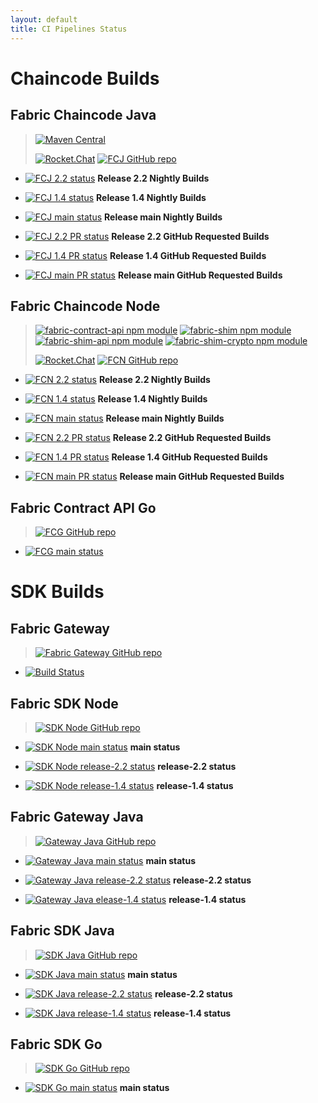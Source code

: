 ```yaml
---
layout: default
title: CI Pipelines Status
---
```


# Chaincode Builds

## Fabric Chaincode Java

> [![Maven Central](https://maven-badges.herokuapp.com/maven-central/org.hyperledger.fabric-chaincode-java/fabric-chaincode-shim/badge.svg)](https://maven-badges.herokuapp.com/maven-central/org.hyperledger.fabric-chaincode-java/fabric-chaincode-shim)
>
> [![Rocket.Chat](https://chat.hyperledger.org/images/join-chat.svg)](https://chat.hyperledger.org/channel/fabric-java-chaincode)
> [![FCJ GitHub repo](https://img.shields.io/badge/github.com-repo-brightgreen)](https://github.com/hyperledger/fabric-chaincode-java)

- [![FCJ 2.2 status](https://img.shields.io/azure-devops/build/hyperledger/d07733cd-1e69-47ff-9b57-1c8b53bcd14a/39/release-2.2?requestedForFilter=00000002-0000-8888-8000-000000000000)](https://dev.azure.com/Hyperledger/Fabric-Chaincode-Java/_build/latest?definitionId=39&branchName=release-2.2&requestedForFilter=00000002-0000-8888-8000-000000000000)
**Release 2.2 Nightly Builds**

- [![FCJ 1.4 status](https://img.shields.io/azure-devops/build/hyperledger/d07733cd-1e69-47ff-9b57-1c8b53bcd14a/39/release-1.4?requestedForFilter=00000002-0000-8888-8000-000000000000)](https://dev.azure.com/Hyperledger/Fabric-Chaincode-Java/_build/latest?definitionId=39&branchName=release-1.4&requestedForFilter=00000002-0000-8888-8000-000000000000)
**Release 1.4 Nightly Builds**

- [![FCJ main status](https://img.shields.io/azure-devops/build/hyperledger/d07733cd-1e69-47ff-9b57-1c8b53bcd14a/39/main?requestedForFilter=00000002-0000-8888-8000-000000000000)](https://dev.azure.com/Hyperledger/Fabric-Chaincode-Java/_build/latest?definitionId=39&branchName=main&requestedForFilter=00000002-0000-8888-8000-000000000000)
**Release main Nightly Builds**

- [![FCJ 2.2 PR status](https://img.shields.io/azure-devops/build/hyperledger/d07733cd-1e69-47ff-9b57-1c8b53bcd14a/39/release-2.2?requestedForFilter=0c0e01d1-603c-4063-bb80-29b12b0cfdc2)](https://dev.azure.com/Hyperledger/Fabric-Chaincode-Java/_build/latest?definitionId=39&branchName=release-2.2&requestedForFilter=0c0e01d1-603c-4063-bb80-29b12b0cfdc2)
**Release 2.2 GitHub Requested Builds**

- [![FCJ 1.4 PR status](https://img.shields.io/azure-devops/build/hyperledger/d07733cd-1e69-47ff-9b57-1c8b53bcd14a/39/release-1.4?requestedForFilter=0c0e01d1-603c-4063-bb80-29b12b0cfdc2)](https://dev.azure.com/Hyperledger/Fabric-Chaincode-Java/_build/latest?definitionId=39&branchName=release-1.4&requestedForFilter=0c0e01d1-603c-4063-bb80-29b12b0cfdc2)
**Release 1.4 GitHub Requested Builds**

- [![FCJ main PR status](https://img.shields.io/azure-devops/build/hyperledger/d07733cd-1e69-47ff-9b57-1c8b53bcd14a/39/main?requestedForFilter=0c0e01d1-603c-4063-bb80-29b12b0cfdc2)](https://dev.azure.com/Hyperledger/Fabric-Chaincode-Java/_build/latest?definitionId=39&branchName=main&requestedForFilter=0c0e01d1-603c-4063-bb80-29b12b0cfdc2)
**Release main GitHub Requested Builds**

## Fabric Chaincode Node

> [![fabric-contract-api npm module](https://img.shields.io/npm/v/fabric-shim?label=fabric-contract-api)](https://www.npmjs.com/package/fabric-contract-api)
> [![fabric-shim npm module](https://img.shields.io/npm/v/fabric-shim?label=fabric-shim)](https://www.npmjs.com/package/fabric-shim)
> [![fabric-shim-api npm module](https://img.shields.io/npm/v/fabric-shim?label=fabric-shim-api)](https://www.npmjs.com/package/fabric-shim-api)
> [![fabric-shim-crypto npm module](https://img.shields.io/npm/v/fabric-shim?label=fabric-shim-crypto)](https://www.npmjs.com/package/fabric-shim-crypto)
>
> [![Rocket.Chat](https://chat.hyperledger.org/images/join-chat.svg)](https://chat.hyperledger.org/channel/fabric-chaincode-dev)
> [![FCN GitHub repo](https://img.shields.io/badge/github.com-repo-brightgreen)](https://github.com/hyperledger/fabric-chaincode-node)

- [![FCN 2.2 status](https://img.shields.io/azure-devops/build/hyperledger/071652b7-a686-427a-a7c9-f9cc6bd4150a/33/release-2.2?requestedForFilter=00000002-0000-8888-8000-000000000000)]((https://dev.azure.com/Hyperledger/Fabric-Chaincode-Node/_build/latest?definitionId=33&branchName=release-2.2&requestedForFilter=00000002-0000-8888-8000-000000000000))
**Release 2.2 Nightly Builds**

- [![FCN 1.4 status](https://img.shields.io/azure-devops/build/hyperledger/071652b7-a686-427a-a7c9-f9cc6bd4150a/33/release-1.4?requestedForFilter=00000002-0000-8888-8000-000000000000)](https://dev.azure.com/Hyperledger/Fabric-Chaincode-Node/_build/latest?definitionId=33&branchName=release-1.4&requestedForFilter=00000002-0000-8888-8000-000000000000)
**Release 1.4 Nightly Builds**

- [![FCN main status](https://img.shields.io/azure-devops/build/hyperledger/071652b7-a686-427a-a7c9-f9cc6bd4150a/33/main?requestedForFilter=00000002-0000-8888-8000-000000000000)](https://dev.azure.com/Hyperledger/Fabric-Chaincode-Node/_build/latest?definitionId=33&branchName=main&requestedForFilter=00000002-0000-8888-8000-000000000000)
**Release main Nightly Builds**

- [![FCN 2.2 PR status](https://img.shields.io/azure-devops/build/hyperledger/071652b7-a686-427a-a7c9-f9cc6bd4150a/33/release-2.2?requestedForFilter=0c0e01d1-603c-4063-bb80-29b12b0cfdc2)](https://dev.azure.com/Hyperledger/Fabric-Chaincode-Node/_build/latest?definitionId=33&branchName=release-2.2&requestedForFilter=0c0e01d1-603c-4063-bb80-29b12b0cfdc2)
**Release 2.2 GitHub Requested Builds**

- [![FCN 1.4 PR status](https://img.shields.io/azure-devops/build/hyperledger/071652b7-a686-427a-a7c9-f9cc6bd4150a/33/release-1.4?requestedForFilter=0c0e01d1-603c-4063-bb80-29b12b0cfdc2)](https://dev.azure.com/Hyperledger/Fabric-Chaincode-Node/_build/latest?definitionId=33&branchName=release-1.4&requestedForFilter=0c0e01d1-603c-4063-bb80-29b12b0cfdc2)
**Release 1.4 GitHub Requested Builds**

- [![FCN main PR status](https://img.shields.io/azure-devops/build/hyperledger/071652b7-a686-427a-a7c9-f9cc6bd4150a/33/main?requestedForFilter=0c0e01d1-603c-4063-bb80-29b12b0cfdc2)](https://dev.azure.com/Hyperledger/Fabric-Chaincode-Node/_build/latest?definitionId=33&branchName=main&requestedForFilter=0c0e01d1-603c-4063-bb80-29b12b0cfdc2)
**Release main GitHub Requested Builds**

## Fabric Contract API Go

> [![FCG GitHub repo](https://img.shields.io/badge/github.com-repo-brightgreen)](https://github.com/hyperledger/fabric-contract-api-go)

- [![FCG main status](https://img.shields.io/azure-devops/build/Hyperledger/feaaa88c-b1d7-4033-8dae-9f0230c8cc58/48/main?label=main)](https://dev.azure.com/Hyperledger/Fabric-Contract-API-Go/_build/latest?definitionId=48&branchName=main)


# SDK Builds

## Fabric Gateway

> [![Fabric Gateway GitHub repo](https://img.shields.io/badge/github.com-repo-brightgreen)](https://github.com/hyperledger/fabric-gateway)

- [![Build Status](https://dev.azure.com/Hyperledger/Fabric-Gateway/_apis/build/status/Fabric-Gateway?branchName=main)](https://dev.azure.com/Hyperledger/Fabric-Gateway/_build/latest?definitionId=132&branchName=main)

## Fabric SDK Node

> [![SDK Node GitHub repo](https://img.shields.io/badge/github.com-repo-brightgreen)](https://github.com/hyperledger/fabric-sdk-node)

- [![SDK Node main status](https://dev.azure.com/Hyperledger/Fabric-SDK-Node/_apis/build/status/Fabric-SDK-Node?branchName=main)](https://dev.azure.com/Hyperledger/Fabric-SDK-Node/_build/latest?definitionId=47&branchName=main) **main status**

- [![SDK Node release-2.2 status](https://dev.azure.com/Hyperledger/Fabric-SDK-Node/_apis/build/status/Fabric-SDK-Node?branchName=release-2.2)](https://dev.azure.com/Hyperledger/Fabric-SDK-Node/_build/latest?definitionId=47&branchName=release-2.2) **release-2.2 status**

- [![SDK Node release-1.4 status](https://dev.azure.com/Hyperledger/Fabric-SDK-Node/_apis/build/status/Fabric-SDK-Node?branchName=release-1.4)](https://dev.azure.com/Hyperledger/Fabric-SDK-Node/_build/latest?definitionId=47&branchName=release-1.4) **release-1.4 status**

## Fabric Gateway Java

> [![Gateway Java GitHub repo](https://img.shields.io/badge/github.com-repo-brightgreen)](https://github.com/hyperledger/fabric-gateway-java)

- [![Gateway Java main status](https://dev.azure.com/Hyperledger/Fabric-Gateway-Java/_apis/build/status/Fabric-Gateway-Java?branchName=main)](https://dev.azure.com/Hyperledger/Fabric-Gateway-Java/_build/latest?definitionId=38&branchName=main) **main status**

- [![Gateway Java release-2.2 status](https://dev.azure.com/Hyperledger/Fabric-Gateway-Java/_apis/build/status/Fabric-Gateway-Java?branchName=release-2.2)](https://dev.azure.com/Hyperledger/Fabric-Gateway-Java/_build/latest?definitionId=38&branchName=release-2.2) **release-2.2 status**

- [![Gateway Java elease-1.4 status](https://dev.azure.com/Hyperledger/Fabric-Gateway-Java/_apis/build/status/Fabric-Gateway-Java?branchName=release-1.4)](https://dev.azure.com/Hyperledger/Fabric-Gateway-Java/_build/latest?definitionId=38&branchName=release-1.4) **release-1.4 status**

## Fabric SDK Java

> [![SDK Java GitHub repo](https://img.shields.io/badge/github.com-repo-brightgreen)](https://github.com/hyperledger/fabric-sdk-java)

- [![SDK Java main status](https://dev.azure.com/Hyperledger/Fabric-SDK-Java/_apis/build/status/Fabric-SDK-Java?branchName=main)](https://dev.azure.com/Hyperledger/Fabric-SDK-Java/_build/latest?definitionId=36&branchName=main) **main status**

- [![SDK Java release-2.2 status](https://dev.azure.com/Hyperledger/Fabric-SDK-Java/_apis/build/status/Fabric-SDK-Java?branchName=release-2.2)](https://dev.azure.com/Hyperledger/Fabric-SDK-Java/_build/latest?definitionId=36&branchName=release-2.2) **release-2.2 status**

- [![SDK Java release-1.4 status](https://dev.azure.com/Hyperledger/Fabric-SDK-Java/_apis/build/status/Fabric-SDK-Java?branchName=release-1.4)](https://dev.azure.com/Hyperledger/Fabric-SDK-Java/_build/latest?definitionId=36&branchName=release-1.4) **release-1.4 status**

## Fabric SDK Go

> [![SDK Go GitHub repo](https://img.shields.io/badge/github.com-repo-brightgreen)](https://github.com/hyperledger/fabric-sdk-go)

- [![SDK Go main status](https://dev.azure.com/Hyperledger/Fabric-SDK-Go/_apis/build/status/Fabric-SDK-Go?branchName=main)](https://dev.azure.com/Hyperledger/Fabric-SDK-Go/_build/latest?definitionId=19&branchName=main) **main status**
